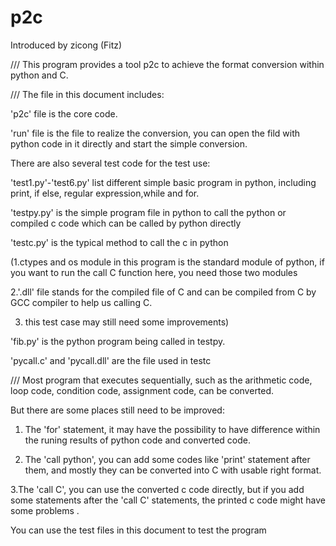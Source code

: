 # p2c
Introduced by zicong (Fitz) 



///
This program provides a tool p2c to achieve the format conversion within python and C.



///
The file in this document includes:


'p2c' file is the core code.


'run' file is the file to realize the conversion, you can open the fild with python code in it directly and start the simple conversion.



There are also several test code for the test use:
	
'test1.py'-'test6.py' list different simple basic program in python, including print, if else, regular expression,while and for.
	
	

'testpy.py' is the simple program file in python to call the python  or compiled c code which can be called by python directly
	
	

'testc.py' is the typical method  to call the c in python
	
(1.ctypes and os module in this program is the standard module of python, if you want to run the call C function here, you need those two modules
	 
2.'.dll' file stands for the compiled file of C and can be compiled from C by GCC compiler to help us calling C.
	
 3. this test case may still need some improvements)

'fib.py' is the python program being called in testpy.

'pycall.c' and 'pycall.dll' are the file used in testc





///
Most program that executes sequentially, such as the arithmetic code, loop code, condition code, assignment code, can be converted.


But there are some places still need to be improved:


1. The 'for' statement, it may have the possibility to have difference within the runing results of python code and converted code.



2. The 'call python', you can add some codes like 'print' statement after them, and mostly they can be converted into C with usable right format.



3.The 'call C', you can use the converted c code directly, but if you add some statements after the 'call C' statements,
the printed c code might have some problems . 








You can use the test files in this document to test the program

